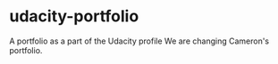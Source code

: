 # udacity-portfolio
A portfolio as a part of the Udacity profile
We are changing Cameron's portfolio. 
